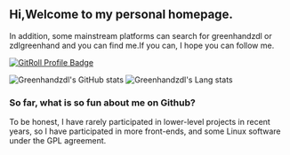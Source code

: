 ## Hi,Welcome to my personal homepage.
In addition, some mainstream platforms can search for greenhandzdl or zdlgreenhand and you can find me.If you can, I hope you can follow me.

<a href="https://gitroll.io/profile/uLuqeE3Ul6EM95bLhjX6Ywmum9TM2" target="_blank"><img src="https://gitroll.io/api/badges/profiles/v1/uLuqeE3Ul6EM95bLhjX6Ywmum9TM2?theme=kawaiiCat" alt="GitRoll Profile Badge"/></a>

![Greenhandzdl's GitHub stats](https://github-readme-stats.vercel.app/api?username=greenhandzdl&show_icons=true&theme=merko)
![Greenhandzdl's Lang stats](https://github-readme-stats.vercel.app/api/top-langs/?username=greenhandzdl&hide=shell,html,css,javascript,lua&layout=compact)

### So far, what is so fun about me on Github?
To be honest, I have rarely participated in lower-level projects in recent years, so I have participated in more front-ends, and some Linux software under the GPL agreement.